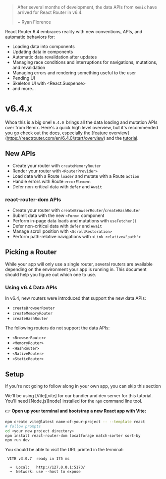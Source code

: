 > After several months of development, the data APIs from `Remix` have arrived for React Router in v6.4.
> 
> ~ Ryan Florence 

React Router 6.4 embraces reality with new conventions, APIs, and automatic behaviors for:
* Loading data into components
* Updating data in components
* Automatic data revalidation after updates
* Managing race conditions and interruptions for navigations, mutations, and revalidation
* Managing errors and rendering something useful to the user
* Pending UI
* Skeleton UI with <React.Suspense>
* and more...

# v6.4.x

Whoa this is a big one! `6.4.0 `brings all the data loading and mutation APIs over from Remix. Here's a quick high level overview, but it's recommended you go check out the [docs](https://reactrouter.com/), especially the [feature overview] (https://reactrouter.com/en/6.4.0/start/overview) and the [tutorial](https://reactrouter.com/en/6.4.0/start/tutorial).

## New APIs
* Create your router with `createMemoryRouter`
* Render your router with `<RouterProvider>`
* Load data with a Route `loader` and mutate with a Route `action`
* Handle errors with Route `errorElement`
* Defer non-critical data with `defer` and `Await`

### react-router-dom APIs
* Create your router with `createBrowserRouter`/`createHashRouter`
* Submit data with the new `<Form> `component
* Perform in-page data loads and mutations with `useFetcher()`
* Defer non-critical data with `defer` and `Await`
* Manage scroll position with `<ScrollRestoration>`
* Perform path-relative navigations with `<Link relative="path">`

## Picking a Router
While your app will only use a single router, several routers are available depending on the environment your app is running in. This document should help you figure out which one to use.

### Using v6.4 Data APIs
In v6.4, new routers were introduced that support the new data APIs:

* `createBrowserRouter`
* `createMemoryRouter`
* `createHashRouter`

The following routers do not support the data APIs:

* `<BrowserRouter>`
* `<MemoryRouter>`
* `<HashRouter>`
* `<NativeRouter>`
* `<StaticRouter>`

## Setup

<docs-info>If you're not going to follow along in your own app, you can skip this section</docs-info>

We'll be using [Vite][vite] for our bundler and dev server for this tutorial. You'll need [Node.js][node] installed for the `npm` command line tool.

👉️ **Open up your terminal and bootstrap a new React app with Vite:**

```sh
npm create vite@latest name-of-your-project -- --template react
# follow prompts
cd <your new project directory>
npm install react-router-dom localforage match-sorter sort-by
npm run dev
```

You should be able to visit the URL printed in the terminal:

```
 VITE v3.0.7  ready in 175 ms

  ➜  Local:   http://127.0.0.1:5173/
  ➜  Network: use --host to expose
```